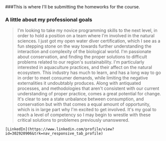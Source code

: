 <html>
<head>
    <title>Casey MacPhee Python Foundations II student folder</title>
</head>
<body>
###This is where I'll be submitting the homeworks for the course.

### A little about my professional goals
> I'm looking to take my novice programming skills to the next level, in order to hold a position on a team where I'm involved in the natural sciences. I just got my open water diver certification, which I see as a fun stepping stone on the way towards further understanding the interaction and complexity of the biological world. I'm passionate about conservation, and finding the proper solutions to difficult problems related to our region's sustainability. I'm particularly interested in aquaculture practices, and their affect on the natural ecosystem. This industry has much to learn, and has a long way to go in order to meet consumer demands, while limiting the negative externalities it undoubtably produces. Along with antiquated processes, and methodologies that aren't consistent with our current understanding of proper practice, comes a great potential for change. It's clear to see a state unbalance between consumption, and conservation but with that comes a equal amount of opportunity, which is in large part why I'm excited to get involved. It's my goal to reach a level of competency so I may begin to wrestle with these critical solutions to problemes previously unanswered.

    [LinkedIn](https://www.linkedin.com/profile/view?id=302920906&trk=nav_responsive_tab_profile)
</body>
</html>